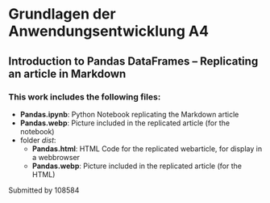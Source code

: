 # Grundlagen der Anwendungsentwicklung A4

## Introduction to Pandas DataFrames – Replicating an article in Markdown

### This work includes the following files:
- **Pandas.ipynb**: Python Notebook replicating the Markdown article
- **Pandas.webp**: Picture included in the replicated article (for the notebook)
- folder *dist*:
    - **Pandas.html**: HTML Code for the replicated webarticle, for display in a webbrowser
    - **Pandas.webp**: Picture included in the replicated article (for the HTML)


Submitted by 108584
